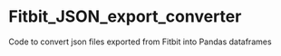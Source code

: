 # Fitbit_JSON_export_converter
Code to convert json files exported from Fitbit into Pandas dataframes
